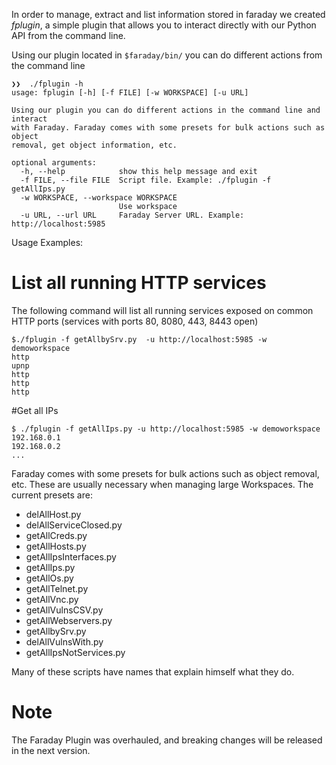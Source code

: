 In order to manage, extract and list information stored in faraday we created _fplugin_, a simple plugin that allows you to interact directly with our Python API from the command line.

Using our plugin located in ```$faraday/bin/``` you can do different actions from the command line

```
❯❯  ./fplugin -h
usage: fplugin [-h] [-f FILE] [-w WORKSPACE] [-u URL]

Using our plugin you can do different actions in the command line and interact
with Faraday. Faraday comes with some presets for bulk actions such as object
removal, get object information, etc.

optional arguments:
  -h, --help            show this help message and exit
  -f FILE, --file FILE  Script file. Example: ./fplugin -f getAllIps.py
  -w WORKSPACE, --workspace WORKSPACE
                        Use workspace
  -u URL, --url URL     Faraday Server URL. Example: http://localhost:5985
```

Usage Examples:

# List all running HTTP services

The following command will list all running services exposed on common HTTP ports (services with ports 80, 8080, 443, 8443 open) 
```
$./fplugin -f getAllbySrv.py  -u http://localhost:5985 -w demoworkspace
http
upnp
http
http
http
```

#Get all IPs
```
$ ./fplugin -f getAllIps.py -u http://localhost:5985 -w demoworkspace
192.168.0.1
192.168.0.2
...
```

Faraday comes with some presets for bulk actions such as object removal, etc. These are usually necessary when managing large Workspaces. The current presets are:

* delAllHost.py
* delAllServiceClosed.py
* getAllCreds.py
* getAllHosts.py
* getAllIpsInterfaces.py
* getAllIps.py
* getAllOs.py
* getAllTelnet.py
* getAllVnc.py
* getAllVulnsCSV.py
* getAllWebservers.py
* getAllbySrv.py
* delAllVulnsWith.py
* getAllIpsNotServices.py

Many of these scripts have names that explain himself what they do.

# Note

The Faraday Plugin was overhauled, and breaking changes will be released in the next version.